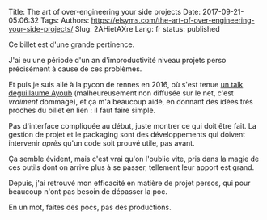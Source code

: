 Title: The art of over-engineering your side projects
Date: 2017-09-21-05:06:32
Tags: 
Authors: https://elsyms.com/the-art-of-over-engineering-your-side-projects/
Slug: 2AHietAXre
Lang: fr
status: published

Ce billet est d'une grande pertinence.

J'ai eu une période d'un an d'improductivité niveau projets perso précisément à cause de ces problèmes.

Et puis je suis allé à la pycon de rennes en 2016, où s'est tenue
[un talk deguillaume Ayoub](https://www.pycon.fr/2016/pages/programme.html#Ma%20premi%C3%A8re%20appli%20en%2030%20minutes%20(et%20un%20peu%20de%20courage))
(malheureusement non diffusée sur le net, c'est *vraiment* dommage),
et ça m'a beaucoup aidé, en donnant des idées très proches du billet
en lien : il faut faire simple.

Pas d'interface compliquée au début, juste montrer ce qui doit être fait.
La gestion de projet et le packaging sont des développements qui doivent
intervenir *après* qu'un code soit prouvé utile, pas avant.

Ça semble évident, mais c'est vrai qu'on l'oublie vite,
pris dans la magie de ces outils dont on arrive plus à se passer,
tellement leur apport est grand.

Depuis, j'ai retrouvé mon efficacité en matière de projet persos,
qui pour beaucoup n'ont pas besoin de dépasser la poc.

En un mot, faites des pocs, pas des productions.
